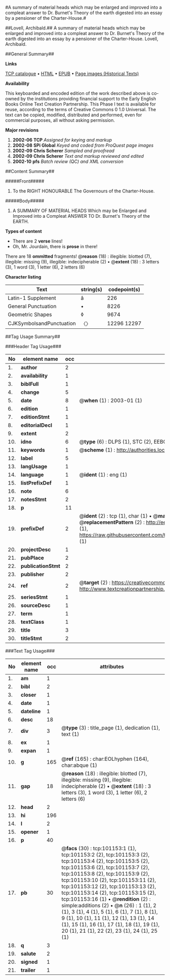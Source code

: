 #A summary of material heads which may be enlarged and improved into a compleat answer to Dr. Burnet's Theory of the earth digested into an essay by a pensioner of the Charter-House.#

##Lovell, Archibald.##
A summary of material heads which may be enlarged and improved into a compleat answer to Dr. Burnet's Theory of the earth digested into an essay by a pensioner of the Charter-House.
Lovell, Archibald.

##General Summary##

**Links**

[TCP catalogue](http://www.ota.ox.ac.uk/tcp/)  • 
[HTML](http://tei.it.ox.ac.uk/tcp/Texts-HTML/free/A49/A49295.html)  • 
[EPUB](http://tei.it.ox.ac.uk/tcp/Texts-EPUB/free/A49/A49295.epub) • 
[Page images (Historical Texts)](https://data.historicaltexts.jisc.ac.uk/view?pubId=eebo-13672099e&pageId=eebo-13672099e-101153-1)

**Availability**

This keyboarded and encoded edition of the
	       work described above is co-owned by the institutions
	       providing financial support to the Early English Books
	       Online Text Creation Partnership. This Phase I text is
	       available for reuse, according to the terms of Creative
	       Commons 0 1.0 Universal. The text can be copied,
	       modified, distributed and performed, even for
	       commercial purposes, all without asking permission.

**Major revisions**

1. __2002-06__ __TCP__ *Assigned for keying and markup*
1. __2002-08__ __SPi Global__ *Keyed and coded from ProQuest page images*
1. __2002-09__ __Chris Scherer__ *Sampled and proofread*
1. __2002-09__ __Chris Scherer__ *Text and markup reviewed and edited*
1. __2002-10__ __pfs__ *Batch review (QC) and XML conversion*

##Content Summary##

#####Front#####

1. To the RIGHT HONOURABLE The Governours of the Charter-House.

#####Body#####

1. A SUMMARY OF MATERIAL HEADS Which may be Enlarged and Improved into a Compleat ANSWER TO Dr. Burnet's Theory of the EARTH.

**Types of content**

  * There are 2 **verse** lines!
  * Oh, Mr. Jourdain, there is **prose** in there!

There are 18 **ommitted** fragments! 
 @__reason__ (18) : illegible: blotted (7), illegible: missing (9), illegible: indecipherable (2)  •  @__extent__ (18) : 3 letters (3), 1 word (3), 1 letter (6), 2 letters (6)

**Character listing**


|Text|string(s)|codepoint(s)|
|---|---|---|
|Latin-1 Supplement|â|226|
|General Punctuation|•|8226|
|Geometric Shapes|◊|9674|
|CJKSymbolsandPunctuation|〈〉|12296 12297|

##Tag Usage Summary##

###Header Tag Usage###

|No|element name|occ|attributes|
|---|---|---|---|
|1.|__author__|2||
|2.|__availability__|1||
|3.|__biblFull__|1||
|4.|__change__|5||
|5.|__date__|8| @__when__ (1) : 2003-01 (1)|
|6.|__edition__|1||
|7.|__editionStmt__|1||
|8.|__editorialDecl__|1||
|9.|__extent__|2||
|10.|__idno__|6| @__type__ (6) : DLPS (1), STC (2), EEBO-CITATION (1), OCLC (1), VID (1)|
|11.|__keywords__|1| @__scheme__ (1) : http://authorities.loc.gov/ (1)|
|12.|__label__|5||
|13.|__langUsage__|1||
|14.|__language__|1| @__ident__ (1) : eng (1)|
|15.|__listPrefixDef__|1||
|16.|__note__|6||
|17.|__notesStmt__|2||
|18.|__p__|11||
|19.|__prefixDef__|2| @__ident__ (2) : tcp (1), char (1)  •  @__matchPattern__ (2) : ([0-9\-]+):([0-9IVX]+) (1), (.+) (1)  •  @__replacementPattern__ (2) : http://eebo.chadwyck.com/downloadtiff?vid=$1&page=$2 (1), https://raw.githubusercontent.com/textcreationpartnership/Texts/master/tcpchars.xml#$1 (1)|
|20.|__projectDesc__|1||
|21.|__pubPlace__|2||
|22.|__publicationStmt__|2||
|23.|__publisher__|2||
|24.|__ref__|2| @__target__ (2) : https://creativecommons.org/publicdomain/zero/1.0/ (1), http://www.textcreationpartnership.org/docs/. (1)|
|25.|__seriesStmt__|1||
|26.|__sourceDesc__|1||
|27.|__term__|1||
|28.|__textClass__|1||
|29.|__title__|3||
|30.|__titleStmt__|2||


###Text Tag Usage###

|No|element name|occ|attributes|
|---|---|---|---|
|1.|__am__|1||
|2.|__bibl__|2||
|3.|__closer__|1||
|4.|__date__|1||
|5.|__dateline__|1||
|6.|__desc__|18||
|7.|__div__|3| @__type__ (3) : title_page (1), dedication (1), text (1)|
|8.|__ex__|1||
|9.|__expan__|1||
|10.|__g__|165| @__ref__ (165) : char:EOLhyphen (164), char:abque (1)|
|11.|__gap__|18| @__reason__ (18) : illegible: blotted (7), illegible: missing (9), illegible: indecipherable (2)  •  @__extent__ (18) : 3 letters (3), 1 word (3), 1 letter (6), 2 letters (6)|
|12.|__head__|2||
|13.|__hi__|196||
|14.|__l__|2||
|15.|__opener__|1||
|16.|__p__|40||
|17.|__pb__|30| @__facs__ (30) : tcp:101153:1 (1), tcp:101153:2 (2), tcp:101153:3 (2), tcp:101153:4 (2), tcp:101153:5 (2), tcp:101153:6 (2), tcp:101153:7 (2), tcp:101153:8 (2), tcp:101153:9 (2), tcp:101153:10 (2), tcp:101153:11 (2), tcp:101153:12 (2), tcp:101153:13 (2), tcp:101153:14 (2), tcp:101153:15 (2), tcp:101153:16 (1)  •  @__rendition__ (2) : simple:additions (2)  •  @__n__ (26) : 1 (1), 2 (1), 3 (1), 4 (1), 5 (1), 6 (1), 7 (1), 8 (1), 9 (1), 10 (1), 11 (1), 12 (1), 13 (1), 14 (1), 15 (1), 16 (1), 17 (1), 18 (1), 19 (1), 20 (1), 21 (1), 22 (2), 23 (1), 24 (1), 25 (1)|
|18.|__q__|3||
|19.|__salute__|2||
|20.|__signed__|1||
|21.|__trailer__|1||
